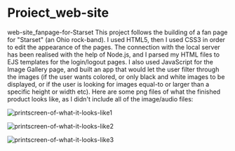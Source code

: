 # Proiect_web-site
web-site_fanpage-for-Starset 
This project follows the building of a fan page for "Starset" (an Ohio rock-band). I used HTML5, then I used CSS3 in order to edit the appearance of the pages. The connection with the local server has been realised with the help of Node.js, and I parsed my HTML files to EJS templates for the login/logout pages. I also used JavaScript for the Image Gallery page, and built an app that would let the user filter through the images (if the user wants colored, or only black and white images to be displayed, or if the user is looking for images equal-to or larger than a specific height or width etc).
Here are some png files of what the finished product looks like, as I didn't include all of the image/audio files:

![printscreen-of-what-it-looks-like1](https://user-images.githubusercontent.com/48885998/75338952-412d9100-5898-11ea-99d9-6fd39d17b04b.png)


![printscreen-of-what-it-looks-like2](https://user-images.githubusercontent.com/48885998/75339176-b00aea00-5898-11ea-862b-20c3eb12c16b.png)


![printscreen-of-what-it-looks-like3](https://user-images.githubusercontent.com/48885998/75339220-c9ac3180-5898-11ea-8fd7-1549bc6a2944.png)
